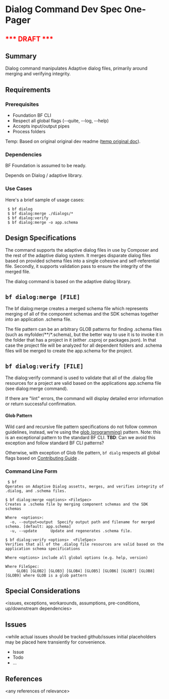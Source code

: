 # Dialog Command Dev Spec One-Pager

## <span style="color:red"> *** DRAFT *** </span> 

## Summary
Dialog command manipulates Adaptive dialog files, primarily around merging and verifying integrity. 

## Requirements
### Prerequisites
* Foundation BF CLI
* Respect all global flags (--quite, --log, --help)
* Accepts input/output pipes
* Process folders

Temp: Based on original original dev readme ([temp original doc]( https://github.com/microsoft/botframework-cli/blob/master/packages/dialog/README.md)).

### Dependencies

BF Foundation is assumed to be ready.

Depends on Dialog / adaptive library.

### Use Cases
Here's a brief sample of usage cases:

     $ bf dialog
     $ bf dialog:merge ./dialogs/*
     $ bf dialog:verify
     $ bf dialog:merge -o app.schema


## Design Specifications
The command supports the adaptive dialog files in use by Composer and the rest of the adaptive dialog system. It merges disparate dialog files based on provided schema files into a single cohesive and self-referential file. Secondly, it supports validation pass to ensure the integrity of the merged file. 

The dialog command is based on the adaptive dialog library. 

## `bf dialog:merge [FILE]`

The bf dialog:merge creates a merged schema file which represents merging of all of the component schemas and the SDK schemas together into an application .schema file.

The file pattern can be an arbitrary GLOB patterns for finding .schema files (such as myfolder/**/*.schema), but the better way to use it is to invoke it in the folder that has a project in it (either .csproj or packages.json). In that case the project file will be analyzed for all dependent folders and .schema files will be merged to create the app.schema for the project.

## `bf dialog:verify [FILE]`

The dialog:verify command is used to validate that all of the .dialog file resources for a project are valid based on the applications app.schema file (see dialog:merge command).

If there are "lint" errors, the command will display detailed error information or return successful confirmation.

#### Glob Pattern

Wild card and recursive file pattern specifications do not follow common guidelines, instead, we're using the  [glob (programming)](https://en.wikipedia.org/wiki/Glob_(programming)) pattern. Note: this is an exceptional pattern to the standard  BF CLI. **TBD**: Can we avoid this exception and follow standard BF CLI patterns?

Otherwise, with exception of Glob file pattern, `bf dialg` respects all global flags based on [Contributing Guide](https://github.com/microsoft/botframework-cli/blob/master/CONTRIBUTING.md#general-guidelines) .


### Command Line Form

```
 $ bf
Operates on Adaptive Dialog assetts, merges, and verifies integrity of .dialog, and .schema files. 

$ bf dialog:merge <options> <FileSpec>	 
Creates a .schema file by merging component schemas and the SDK schemas 

Where  <options>:
  -o, --output=output  Specify output path and filename for merged schema. [default: app.schema] 
  -u, --update      Update and regenerates .schema file.

$ bf dialog:verify <options>  <FileSpec>	 
Verifies that all of the .dialog file resources are valid based on the application schema specifications
```
```
Where <options> include all global options (e.g. help, version)

Where FileSpec: 
     GLOB1 [GLOB2] [GLOB3] [GLOB4] [GLOB5] [GLOB6] [GLOB7] [GLOB8] [GLOB9] where GLOB is a glob pattern
```

## Special Considerations
<issues, exceptions, workarounds, assumptions, pre-conditions, up/downstream dependencies> 

## Issues
<while actual issues should be tracked github/issues initial placeholders may be placed here transiently for convenience.

  * Issue
  * Todo
  * ...

## References

\<any references of relevance\>

